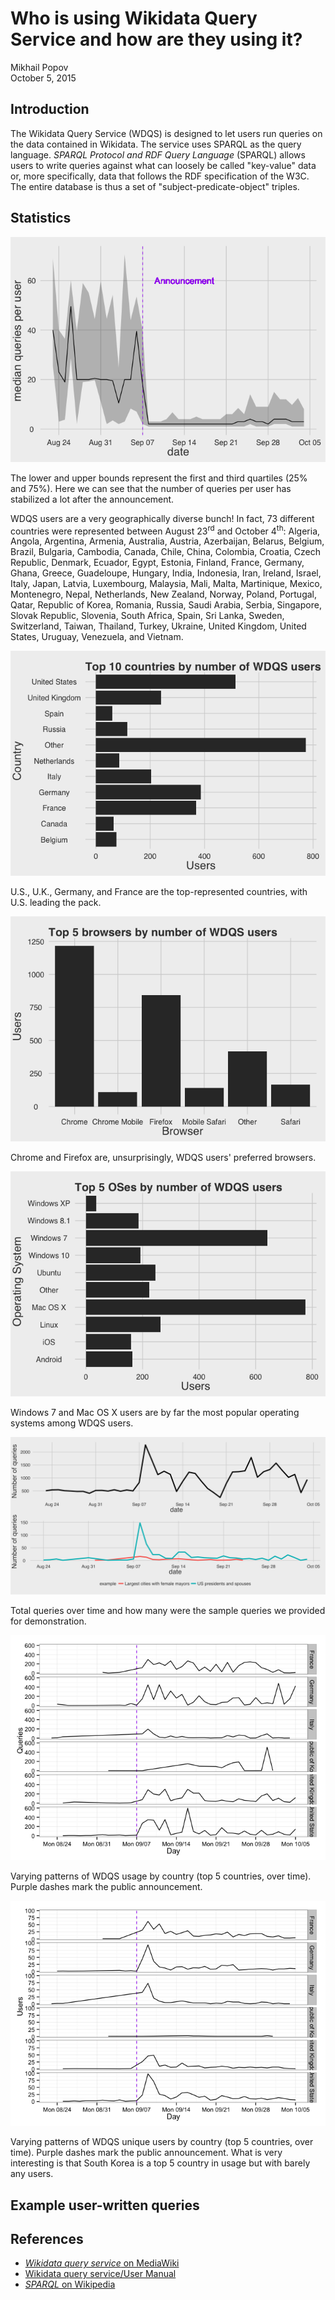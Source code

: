 # Who is using Wikidata Query Service and how are they using it?
Mikhail Popov  
October 5, 2015  





## Introduction

The Wikidata Query Service (WDQS) is designed to let users run queries on the data contained in Wikidata. The service uses SPARQL as the query language. *SPARQL Protocol and RDF Query Language* (SPARQL) allows users to write queries against what can loosely be called "key-value" data or, more specifically, data that follows the RDF specification of the W3C. The entire database is thus a set of "subject-predicate-object" triples.

## Statistics

![](Report_files/figure-html/median_queries_per_user-1.png) 

The lower and upper bounds represent the first and third quartiles (25% and 75%). Here we can see that the number of queries per user has stabilized a lot after the announcement.



WDQS users are a very geographically diverse bunch! In fact, 73 different countries were represented between August 23<sup>rd</sup> and October 4<sup>th</sup>: Algeria, Angola, Argentina, Armenia, Australia, Austria, Azerbaijan, Belarus, Belgium, Brazil, Bulgaria, Cambodia, Canada, Chile, China, Colombia, Croatia, Czech Republic, Denmark, Ecuador, Egypt, Estonia, Finland, France, Germany, Ghana, Greece, Guadeloupe, Hungary, India, Indonesia, Iran, Ireland, Israel, Italy, Japan, Latvia, Luxembourg, Malaysia, Mali, Malta, Martinique, Mexico, Montenegro, Nepal, Netherlands, New Zealand, Norway, Poland, Portugal, Qatar, Republic of Korea, Romania, Russia, Saudi Arabia, Serbia, Singapore, Slovak Republic, Slovenia, South Africa, Spain, Sri Lanka, Sweden, Switzerland, Taiwan, Thailand, Turkey, Ukraine, United Kingdom, United States, Uruguay, Venezuela, and Vietnam.

![](Report_files/figure-html/top_10_countries-1.png) 

U.S., U.K., Germany, and France are the top-represented countries, with U.S. leading the pack.

![](Report_files/figure-html/top_10_browsers-1.png) 

Chrome and Firefox are, unsurprisingly, WDQS users' preferred browsers.

![](Report_files/figure-html/top_10_oses-1.png) 

Windows 7 and Mac OS X users are by far the most popular operating systems among WDQS users.

![](figures/queries.png)

Total queries over time and how many were the sample queries we provided for demonstration.

![](Report_files/figure-html/queries_from_countries_over_time-1.png) 

Varying patterns of WDQS usage by country (top 5 countries, over time). Purple dashes mark the public announcement.

![](Report_files/figure-html/users_from_countries_over_time-1.png) 

Varying patterns of WDQS unique users by country (top 5 countries, over time). Purple dashes mark the public announcement. What is very interesting is that South Korea is a top 5 country in usage but with barely any users.

## Example user-written queries

## References

- [*Wikidata query service* on MediaWiki](https://www.mediawiki.org/wiki/Wikidata_query_service)
- [Wikidata query service/User Manual](https://www.mediawiki.org/wiki/Wikidata_query_service/User_Manual)
- [*SPARQL* on Wikipedia](https://en.wikipedia.org/wiki/SPARQL)
